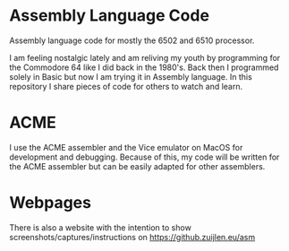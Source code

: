 # Assembly Language Code
Assembly language code for mostly the 6502 and 6510 processor.

I am feeling nostalgic lately and am reliving my youth by programming for the Commodore 64 like I did back in the 1980's. Back then I programmed solely in Basic but now I am trying it in Assembly language. In this repository I share pieces of code for others to watch and learn. 

# ACME
I use the ACME assembler and the Vice emulator on MacOS for development and debugging. Because of this, my code will be written for the ACME assembler but can be easily adapted for other assemblers.

# Webpages
There is also a website with the intention to show screenshots/captures/instructions on https://github.zuijlen.eu/asm
